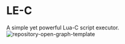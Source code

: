 # LE-C
A simple yet powerful Lua-C script executor.
![repository-open-graph-template](https://user-images.githubusercontent.com/94013833/141096423-1186406e-a4ca-4de9-870e-f22579f1603c.png)
